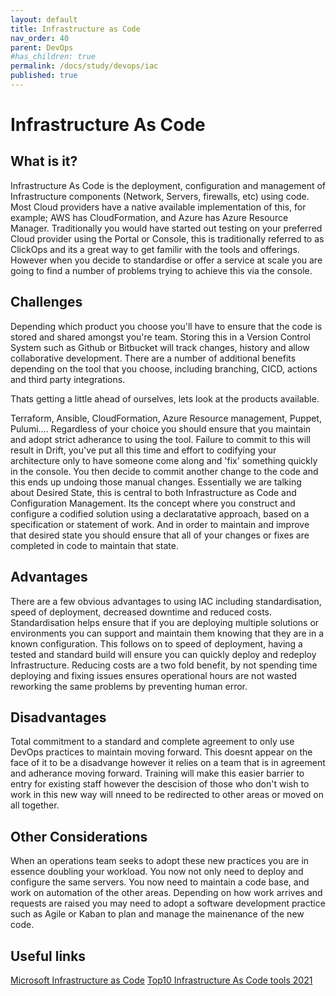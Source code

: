 ```yaml
---
layout: default
title: Infrastructure as Code
nav_order: 40
parent: DevOps
#has_children: true
permalink: /docs/study/devops/iac
published: true
---
```


# Infrastructure As Code

## What is it?

Infrastructure As Code is the deployment, configuration and management of Infrastructure components (Network, Servers, firewalls, etc) using code. 
Most Cloud providers have a native available implementation of this, for example; AWS has CloudFormation, and Azure has Azure Resource Manager. 
Traditionally you would have started out testing on your preferred Cloud provider using the Portal or Console, this is traditionally referred to as ClickOps and its a great way to get familir with the tools and offerings. However when you decide to standardise or offer a service at scale you are going to find a number of problems trying to achieve this via the console.

## Challenges

Depending which product you choose you'll have to ensure that the code is stored and shared amongst you're team. Storing this in a Version Control System such as Github or Bitbucket will track changes, history and allow collaborative development. There are a number of additional benefits depending on the tool that you choose, including branching, CICD, actions and third party integrations.

Thats getting a little ahead of ourselves, lets look at the products available.

Terraform, Ansible, CloudFormation, Azure Resource management, Puppet, Pulumi....
Regardless of your choice you should ensure that you maintain and adopt strict adherance to using the tool. Failure to commit to this will result in Drift, you've put all this time and effort to codifying your architecture only to have someone come along and 'fix' something quickly in the console. You then decide to commit another change to the code and this ends up undoing those manual changes.
Essentially we are talking about Desired State, this is central to both Infrastructure as Code and Configuration Management. Its the concept where you construct and configure a codified solution using a declaratative approach, based on a specification or statement of work. And in order to maintain and improve that desired state you should ensure that all of your changes or fixes are completed in code to maintain that state.

## Advantages

There are a few obvious advantages to using IAC including standardisation, speed of deployment, decreased downtime and reduced costs. Standardisation helps ensure that if you are deploying multiple solutions or environments you can support and maintain them knowing that they are in a known configuration. This follows on to speed of deployment, having a tested and standard build will ensure you can quickly deploy and redeploy Infrastructure.
Reducing costs are a two fold benefit, by not spending time deploying and fixing issues ensures operational hours are not wasted reworking the same problems by preventing human error.

## Disadvantages

Total commitment to a standard and complete agreement to only use DevOps practices to maintain moving forward. This doesnt appear on the face of it to be a disadvange however it relies on a team that is in agreement and adherance moving forward. Training will make this easier barrier to entry for existing staff however the descision of those who don't wish to work in this new way will nneed to be redirected to other areas or moved on all together.

## Other Considerations

When an operations team seeks to adopt these new practices you are in essence doubling your workload. You now not only need to deploy and configure the same servers. You now need to maintain a code base, and work on automation of the other areas.
Depending on how work arrives and requests are raised you may need to adopt a software development practice such as Agile or Kaban to plan and manage the mainenance of the new code.

## Useful links

[Microsoft Infrastructure as Code](https://docs.microsoft.com/en-us/dotnet/architecture/cloud-native/infrastructure-as-code)
[Top10 Infrastructure As Code tools 2021](https://docs.microsoft.com/en-us/dotnet/architecture/cloud-native/infrastructure-as-code)